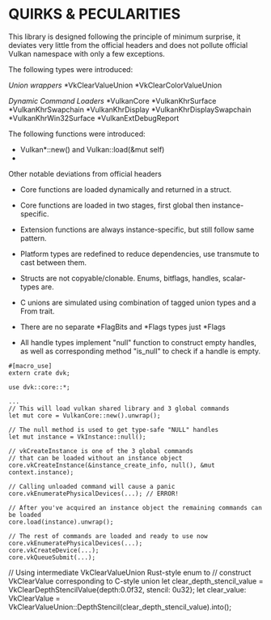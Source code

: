 # QUIRKS & PECULARITIES 

This library is designed following the principle of minimum surprise, it deviates very little from the official headers and does not pollute official Vulkan namespace with only a few exceptions.

The following types were introduced:

*Union wrappers*
*VkClearValueUnion
*VkClearColorValueUnion 

*Dynamic Command Loaders*
*VulkanCore
*VulkanKhrSurface
*VulkanKhrSwapchain
*VulkanKhrDisplay
*VulkanKhrDisplaySwapchain
*VulkanKhrWin32Surface
*VulkanExtDebugReport

The following functions were introduced:

* Vulkan*::new() and Vulkan::load(&mut self)
*


Other notable deviations from official headers

* Core functions are loaded dynamically and returned in a struct.

* Core functions are loaded in two stages, first global then instance-specific. 

* Extension functions are always instance-specific, but still follow same pattern.

* Platform types are redefined to reduce dependencies, use transmute to cast between them.

* Structs are not copyable/clonable. Enums, bitflags, handles, scalar-types are.

* C unions are simulated using combination of tagged union types and a From trait.

* There are no separate *FlagBits and *Flags types just *Flags

* All handle types implement "null" function to construct empty handles, as well as corresponding 
method "is_null" to check if a handle is empty.

```
#[macro_use]
extern crate dvk;

use dvk::core::*;

...
// This will load vulkan shared library and 3 global commands
let mut core = VulkanCore::new().unwrap(); 

// The null method is used to get type-safe "NULL" handles
let mut instance = VkInstance::null();

// vkCreateInstance is one of the 3 global commands
// that can be loaded without an instance object
core.vkCreateInstance(&instance_create_info, null(), &mut context.instance);

// Calling unloaded command will cause a panic
core.vkEnumeratePhysicalDevices(...); // ERROR!

// After you've acquired an instance object the remaining commands can be loaded
core.load(instance).unwrap(); 

// The rest of commands are loaded and ready to use now
core.vkEnumeratePhysicalDevices(...); 
core.vkCreateDevice(...); 
core.vkQueueSubmit(...);
```

// Using intermediate VkClearValueUnion Rust-style enum to 
// construct VkClearValue corresponding to C-style union
let clear_depth_stencil_value = VkClearDepthStencilValue{depth:0.0f32, stencil: 0u32};
let clear_value: VkClearValue = VkClearValueUnion::DepthStencil(clear_depth_stencil_value).into();

